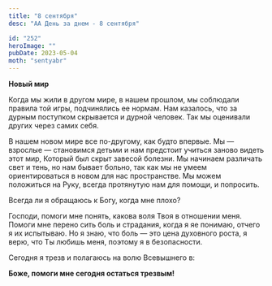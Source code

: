 ```yaml
---
title: "8 сентября"
desc: "АА День за днем - 8 сентября"

id: "252"
heroImage: ""
pubDate: 2023-05-04
moth: "sentyabr"
---
```


**Новый мир**

Когда мы жили в другом мире, в нашем прошлом, мы соблюдали правила той игры,
подчинялись ее нормам. Нам казалось, что за дурным поступком скрывается и
дурной человек. Так мы оценивали других через самих себя.

В нашем новом мире все по-другому, как будто впервые. Мы — взрослые —
становимся детьми и нам предстоит учиться заново видеть этот мир, Который был
скрыт завесой болезни. Мы начинаем различать свет и тень, но нам бывает
больно, так как мы не умеем ориентироваться в новом для нас пространстве. Мы
можем положиться на Руку, всегда протянутую нам для помощи, и попросить.

Всегда ли я обращаюсь к Богу, когда мне плохо?

Господи, помоги мне понять, какова воля Твоя в отношении меня. Помоги мне
перено сить боль и страдания, когда я яе понимаю, отчего я их испытываю. Но я
знаю, что боль — это цена духовного роста, я верю, что Ты любишь меня, поэтому
я в безопасности.

Сегодня я трезв и полагаюсь на волю Всевышнего в:

**Боже, помоги мне сегодня остаться трезвым!**
